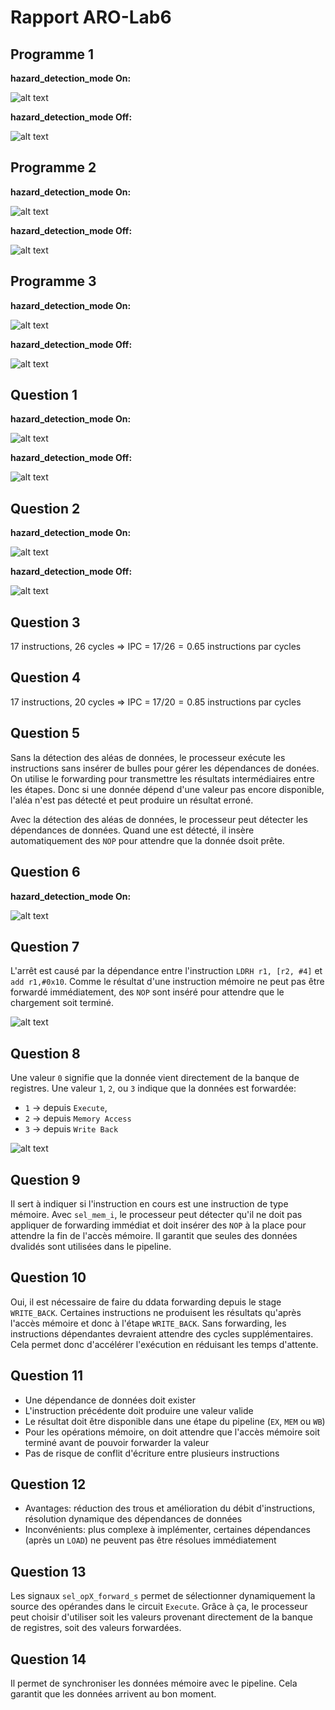 # Rapport ARO-Lab6

## Programme 1

**hazard_detection_mode On:**

![alt text](image.png)

**hazard_detection_mode Off:**

![alt text](image-1.png)

## Programme 2

**hazard_detection_mode On:**

![alt text](image-3.png)

**hazard_detection_mode Off:**

![alt text](image-2.png)

## Programme 3

**hazard_detection_mode On:**

![alt text](image-4.png)

**hazard_detection_mode Off:**

![alt text](image-5.png)


## Question 1

**hazard_detection_mode On:**

![alt text](image.png)

**hazard_detection_mode Off:**

![alt text](image-1.png)

## Question 2

**hazard_detection_mode On:**

![alt text](image(1).png)

**hazard_detection_mode Off:**

![alt text](image(2).png)

## Question 3

$17 \text{ instructions, } 26 \text{ cycles => IPC = } 17 / 26 = 0.65 \text{ instructions par cycles}$

## Question 4

$17 \text{ instructions, } 20 \text{ cycles => IPC = } 17 / 20 = 0.85 \text{ instructions par cycles}$

## Question 5

Sans la détection des aléas de données, le processeur exécute les instructions sans insérer de bulles pour gérer les dépendances de donées. On utilise le forwarding pour transmettre les résultats intermédiaires entre les étapes. Donc si une donnée dépend d'une valeur pas encore disponible, l'aléa n'est pas détecté et peut produire un résultat erroné.

Avec la détection des aléas de données, le processeur peut détecter les dépendances de données. Quand une est détecté, il insère automatiquement des `NOP` pour attendre que la donnée dsoit prête.

## Question 6
**hazard_detection_mode On:**

![alt text](image-4.png)

## Question 7

L'arrêt est causé par la dépendance entre l'instruction `LDRH r1, [r2, #4]` et `add r1,#0x10`. Comme le résultat d'une instruction mémoire ne peut pas être forwardé immédiatement, des `NOP` sont inséré pour attendre que le chargement soit terminé.

![alt text](image.psd.png)

## Question 8

Une valeur `0` signifie que la donnée vient directement de la banque de registres. Une valeur `1`, `2`, ou `3` indique que la données est forwardée: 
- `1` -> depuis `Execute`, 
- `2` -> depuis `Memory Access`
- `3` -> depuis `Write Back`

![alt text](image(3).png)

## Question 9

Il sert à indiquer si l'instruction en cours est une instruction de type mémoire. Avec `sel_mem_i`, le processeur peut détecter qu'il ne doit pas appliquer de forwarding immédiat et doit insérer des `NOP` à la place pour attendre la fin de l'accès mémoire. Il garantit que seules des données dvalidés sont utilisées dans le pipeline.

## Question 10

Oui, il est nécessaire de faire du ddata forwarding depuis le stage `WRITE_BACK`. Certaines instructions ne produisent les résultats qu'après l'accès mémoire et donc à l'étape `WRITE_BACK`. Sans forwarding, les instructions dépendantes devraient attendre des cycles supplémentaires. Cela permet donc d'accélérer l'exécution en réduisant les temps d'attente.

## Question 11

- Une dépendance de données doit exister
- L'instruction précédente doit produire une valeur valide
- Le résultat doit être disponible dans une étape du pipeline (`EX`, `MEM` ou `WB`)
- Pour les opérations mémoire, on doit attendre que l'accès mémoire soit terminé avant de pouvoir forwarder la valeur
- Pas de risque de conflit d'écriture entre plusieurs instructions

## Question 12

- Avantages: réduction des trous et amélioration du débit d'instructions, résolution dynamique des dépendances de données
- Inconvénients: plus complexe à implémenter, certaines dépendances (après un `LOAD`) ne peuvent pas être résolues immédiatement 

## Question 13

Les signaux `sel_opX_forward_s` permet de sélectionner dynamiquement la source des opérandes dans le circuit `Execute`. Grâce à ça, le processeur peut choisir d'utiliser soit les valeurs provenant directement de la banque de registres, soit des valeurs forwardées. 

## Question 14

Il permet de synchroniser les données mémoire avec le pipeline. Cela garantit que les données arrivent au bon moment.
